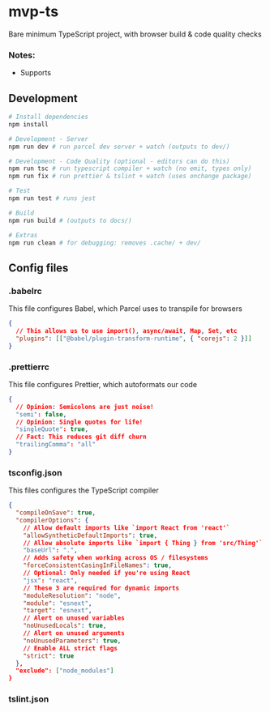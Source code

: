 # mvp-ts

Bare minimum TypeScript project, with browser build & code quality checks

### Notes:

- Supports

## Development

```sh
# Install dependencies
npm install

# Development - Server
npm run dev # run parcel dev server + watch (outputs to dev/)

# Development - Code Quality (optional - editors can do this)
npm run tsc # run typescript compiler + watch (no emit, types only)
npm run fix # run prettier & tslint + watch (uses onchange package)

# Test
npm run test # runs jest

# Build
npm run build # (outputs to docs/)

# Extras
npm run clean # for debugging: removes .cache/ + dev/
```

## Config files

### .babelrc

This file configures Babel, which Parcel uses to transpile for browsers

```json
{
  // This allows us to use import(), async/await, Map, Set, etc
  "plugins": [["@babel/plugin-transform-runtime", { "corejs": 2 }]]
}
```

### .prettierrc

This file configures Prettier, which autoformats our code

```json
{
  // Opinion: Semicolons are just noise!
  "semi": false,
  // Opinion: Single quotes for life!
  "singleQuote": true,
  // Fact: This reduces git diff churn
  "trailingComma": "all"
}
```

### tsconfig.json

This files configures the TypeScript compiler

```json
{
  "compileOnSave": true,
  "compilerOptions": {
    // Allow default imports like `import React from 'react'`
    "allowSyntheticDefaultImports": true,
    // Allow absolute imports like `import { Thing } from 'src/Thing'`
    "baseUrl": ".",
    // Adds safety when working across OS / filesystems
    "forceConsistentCasingInFileNames": true,
    // Optional: Only needed if you're using React
    "jsx": "react",
    // These 3 are required for dynamic imports
    "moduleResolution": "node",
    "module": "esnext",
    "target": "esnext",
    // Alert on unused variables
    "noUnusedLocals": true,
    // Alert on unused arguments
    "noUnusedParameters": true,
    // Enable ALL strict flags
    "strict": true
  },
  "exclude": ["node_modules"]
}
```

### tslint.json
